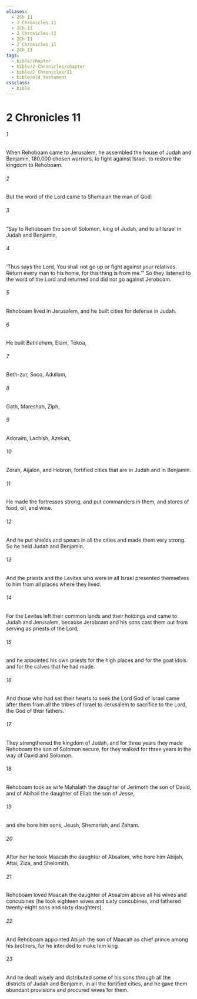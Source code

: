 ```yaml
---
aliases:
  - 2Ch 11
  - 2 Chronicles.11
  - 2Ch.11
  - 2 Chronicles-11
  - 2Ch-11
  - 2 Chronicles_11
  - 2Ch_11
tags:
  - bible/chapter
  - bible/2 Chronicles/chapter
  - bible/2 Chronicles/11
  - bible/old testament
cssclass:
  - bible
---
```


# 2 Chronicles 11

###### 1
When Rehoboam came to Jerusalem, he assembled the house of Judah and Benjamin, 180,000 chosen warriors, to fight against Israel, to restore the kingdom to Rehoboam.
###### 2
But the word of the Lord came to Shemaiah the man of God:
###### 3
“Say to Rehoboam the son of Solomon, king of Judah, and to all Israel in Judah and Benjamin,
###### 4
‘Thus says the Lord, You shall not go up or fight against your relatives. Return every man to his home, for this thing is from me.’” So they listened to the word of the Lord and returned and did not go against Jeroboam.
###### 5
Rehoboam lived in Jerusalem, and he built cities for defense in Judah.
###### 6
He built Bethlehem, Etam, Tekoa,
###### 7
Beth-zur, Soco, Adullam,
###### 8
Gath, Mareshah, Ziph,
###### 9
Adoraim, Lachish, Azekah,
###### 10
Zorah, Aijalon, and Hebron, fortified cities that are in Judah and in Benjamin.
###### 11
He made the fortresses strong, and put commanders in them, and stores of food, oil, and wine.
###### 12
And he put shields and spears in all the cities and made them very strong. So he held Judah and Benjamin.
###### 13
And the priests and the Levites who were in all Israel presented themselves to him from all places where they lived.
###### 14
For the Levites left their common lands and their holdings and came to Judah and Jerusalem, because Jeroboam and his sons cast them out from serving as priests of the Lord,
###### 15
and he appointed his own priests for the high places and for the goat idols and for the calves that he had made.
###### 16
And those who had set their hearts to seek the Lord God of Israel came after them from all the tribes of Israel to Jerusalem to sacrifice to the Lord, the God of their fathers.
###### 17
They strengthened the kingdom of Judah, and for three years they made Rehoboam the son of Solomon secure, for they walked for three years in the way of David and Solomon.
###### 18
Rehoboam took as wife Mahalath the daughter of Jerimoth the son of David, and of Abihail the daughter of Eliab the son of Jesse,
###### 19
and she bore him sons, Jeush, Shemariah, and Zaham.
###### 20
After her he took Maacah the daughter of Absalom, who bore him Abijah, Attai, Ziza, and Shelomith.
###### 21
Rehoboam loved Maacah the daughter of Absalom above all his wives and concubines (he took eighteen wives and sixty concubines, and fathered twenty-eight sons and sixty daughters).
###### 22
And Rehoboam appointed Abijah the son of Maacah as chief prince among his brothers, for he intended to make him king.
###### 23
And he dealt wisely and distributed some of his sons through all the districts of Judah and Benjamin, in all the fortified cities, and he gave them abundant provisions and procured wives for them.


